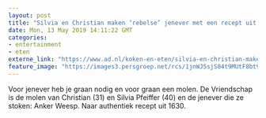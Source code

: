 ```yaml
---
layout: post
title: "Silvia en Christian maken ‘rebelse’ jenever met een recept uit 1630"
date: Mon, 13 May 2019 14:11:22 GMT
categories: 
- entertainment 
- eten 
externe_link: "https://www.ad.nl/koken-en-eten/silvia-en-christian-maken-rebelse-jenever-met-een-recept-uit-1630~a844addc/"
feature_image: "https://images3.persgroep.net/rcs/1jnWJ5sjS04t9MUtF8bt9xDFPDU/diocontent/145824069/_fitwidth/400/?appId=21791a8992982cd8da851550a453bd7f&quality=0.7"
---
```


Voor jenever heb je graan nodig en voor graan een molen. De Vriendschap is de molen van Christian (31) en Silvia Pfeiffer (40) en de jenever die ze stoken: Anker Weesp. Naar authentiek recept uit 1630.
